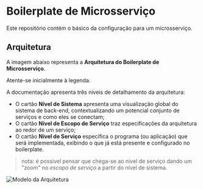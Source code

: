 # Boilerplate de Microsserviço

Este repositório contém o básico da configuração para um microsserviço.

## Arquitetura

A imagem abaixo representa a **Arquitetura do Boilerplate de Microsserviço**.

Atente-se inicialmente à legenda.

A documentação apresenta três níveis de detalhamento da arquitetura:
- O cartão **Nível de Sistema** apresenta uma visualização global do sistema de back-end, contextualizando um
potencial conjunto de serviços e como eles se conectam;
- O cartão **Nível de Escopo de Serviço** traz especificações da arquitetura ao redor de um serviço;
- O cartão **Nível de Serviço** especifica o programa (ou aplicação) que será implementada, exibindo o que já
está presente e configurado no boilerplate.

> nota: é possível pensar que chega-se ao nível de serviço dando um "zoom" no _escopo de serviço_ a partir do
> nível de sistema.

<img src="https://github.com/uspcodelab/ts-ms-boilerplate/blob/main/arqui-boilerplate-ms.png" alt="Modelo da Arquitetura">
